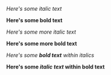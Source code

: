 *Here's some italic text*

**Here's some bold text**

_Here's some more italic text_

__Here's some more bold text__

*Here's some **bold text** within italics*

__Here's some _italic text_ within bold text__
